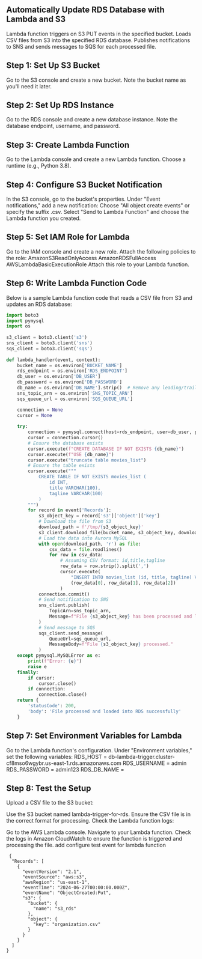 ## Automatically Update RDS Database with Lambda and S3
Lambda function triggers on S3 PUT events in the specified bucket.
Loads CSV files from S3 into the specified RDS database.
Publishes notifications to SNS and sends messages to SQS for each processed file.
## Step 1: Set Up S3 Bucket
Go to the S3 console and create a new bucket.
Note the bucket name as you'll need it later.
## Step 2: Set Up RDS Instance
Go to the RDS console and create a new database instance.
Note the database endpoint, username, and password.
## Step 3: Create Lambda Function
Go to the Lambda console and create a new Lambda function.
Choose a runtime (e.g., Python 3.8).
## Step 4: Configure S3 Bucket Notification
In the S3 console, go to the bucket's properties.
Under "Event notifications," add a new notification:
Choose "All object create events" or specify the suffix .csv.
Select "Send to Lambda Function" and choose the Lambda function you created.
## Step 5: Set IAM Role for Lambda
Go to the IAM console and create a new role.
Attach the following policies to the role:
AmazonS3ReadOnlyAccess
AmazonRDSFullAccess
AWSLambdaBasicExecutionRole
Attach this role to your Lambda function.
## Step 6: Write Lambda Function Code
Below is a sample Lambda function code that reads a CSV file from S3 and updates an RDS database:
```python
import boto3
import pymysql
import os
 
s3_client = boto3.client('s3')
sns_client = boto3.client('sns')
sqs_client = boto3.client('sqs')
 
def lambda_handler(event, context):
    bucket_name = os.environ['BUCKET_NAME']
    rds_endpoint = os.environ['RDS_ENDPOINT']
    db_user = os.environ['DB_USER']
    db_password = os.environ['DB_PASSWORD']
    db_name = os.environ['DB_NAME'].strip()  # Remove any leading/trailing spaces
    sns_topic_arn = os.environ['SNS_TOPIC_ARN']
    sqs_queue_url = os.environ['SQS_QUEUE_URL']

    connection = None
    cursor = None
 
    try:
        connection = pymysql.connect(host=rds_endpoint, user=db_user, password=db_password)
        cursor = connection.cursor()
        # Ensure the database exists
        cursor.execute(f"CREATE DATABASE IF NOT EXISTS {db_name}")
        cursor.execute(f"USE {db_name}")
        cursor.execute("truncate table movies_list")
        # Ensure the table exists
        cursor.execute("""
            CREATE TABLE IF NOT EXISTS movies_list (
                id INT,
                title VARCHAR(100),
                tagline VARCHAR(100)
            )
        """)
        for record in event['Records']:
            s3_object_key = record['s3']['object']['key']
            # Download the file from S3
            download_path = f'/tmp/{s3_object_key}'
            s3_client.download_file(bucket_name, s3_object_key, download_path)
            # Load the data into Aurora MySQL
            with open(download_path, 'r') as file:
                csv_data = file.readlines()
                for row in csv_data:
                    # Assuming CSV format: id,title,tagline
                    row_data = row.strip().split(',')
                    cursor.execute(
                        "INSERT INTO movies_list (id, title, tagline) VALUES (%s, %s, %s)",
                        (row_data[0], row_data[1], row_data[2])
                    )
            connection.commit()
            # Send notification to SNS
            sns_client.publish(
                TopicArn=sns_topic_arn,
                Message=f"File {s3_object_key} has been processed and loaded into RDS."
            )
            # Send message to SQS
            sqs_client.send_message(
                QueueUrl=sqs_queue_url,
                MessageBody=f"File {s3_object_key} processed."
            )
    except pymysql.MySQLError as e:
        print(f"Error: {e}")
        raise e
    finally:
        if cursor:
            cursor.close()
        if connection:
            connection.close()
    return {
        'statusCode': 200,
        'body': 'File processed and loaded into RDS successfully'
    }
```

## Step 7: Set Environment Variables for Lambda
Go to the Lambda function's configuration.
Under "Environment variables," set the following variables:
RDS_HOST = db-lambda-trigger.cluster-cf8mso6wgybr.us-east-1.rds.amazonaws.com
RDS_USERNAME = admin
RDS_PASSWORD = admin123
RDS_DB_NAME =
## Step 8: Test the Setup
Upload a CSV file to the S3 bucket:

Use the S3 bucket named lambda-trigger-for-rds.
Ensure the CSV file is in the correct format for processing.
Check the Lambda function logs:

Go to the AWS Lambda console.
Navigate to your Lambda function.
Check the logs in Amazon CloudWatch to ensure the function is triggered and processing the file.
add configure test event for lambda function
```
 {
  "Records": [
    {
      "eventVersion": "2.1",
      "eventSource": "aws:s3",
      "awsRegion": "us-east-1",
      "eventTime": "2024-06-27T00:00:00.000Z",
      "eventName": "ObjectCreated:Put",
      "s3": {
        "bucket": {
          "name": "s3_rds"
        },
        "object": {
          "key": "organization.csv"
        }
      }
    }
  ]
}
```
